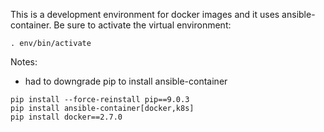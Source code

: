 This is a development environment for docker images and 
it uses ansible-container.  Be sure to activate the virtual 
environment:

```
. env/bin/activate
```

Notes:

- had to downgrade pip to install ansible-container

 ```
 pip install --force-reinstall pip==9.0.3 
 pip install ansible-container[docker,k8s]
 pip install docker==2.7.0
 ``` 

